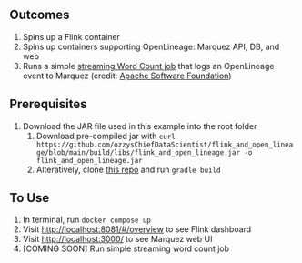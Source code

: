 ## Outcomes
1. Spins up a Flink container
2. Spins up containers supporting OpenLineage: Marquez API, DB, and web
3. Runs a simple [streaming Word Count job](https://github.com/ozzysChiefDataScientist/flink_and_open_lineage/tree/main) that logs an OpenLineage event to Marquez (credit: [Apache Software Foundation](https://github.com/apache/flink/tree/master/flink-examples/flink-examples-streaming/src/main/java/org/apache/flink/streaming/examples/wordcount))

## Prerequisites
1. Download the JAR file used in this example into the root folder
   1. Download pre-compiled jar with `curl https://github.com/ozzysChiefDataScientist/flink_and_open_lineage/blob/main/build/libs/flink_and_open_lineage.jar -o flink_and_open_lineage.jar`
   2. Alteratively, clone [this repo](https://github.com/ozzysChiefDataScientist/flink_and_open_lineage/tree/main) and run `gradle build`

## To Use
1. In terminal, run `docker compose up`
2. Visit [http://localhost:8081/#/overview](http://localhost:8081/#/overview) to see Flink dashboard
3. Visit [http://localhost:3000/](http://localhost:3000/) to see Marquez web UI
4. [COMING SOON] Run simple streaming word count job
